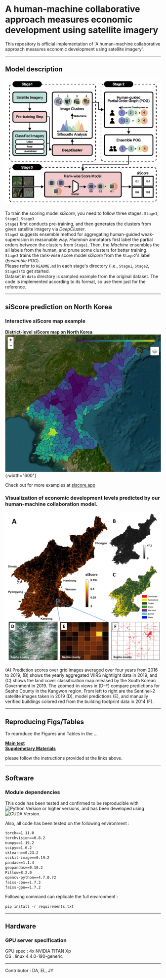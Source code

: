 # A human-machine collaborative approach measures economic development using satellite imagery

This repository is official implementation of 'A human-machine collaborative approach measures economic development using satellite imagery'.


---  

## Model description  
<img src="./Materials/Main/Fig/Figure1.png" width="600">  

To train the scoring model *siScore*, you need to follow three stages: `Stage1`, `Stage2`, `Stage3`.  
`Stage1` first conducts pre-training, and then generates the clusters from given satellite imagery via *DeepCluster*.  
`Stage2` suggests ensemble method for aggregating human-guided weak-supervision in reasonable way. *Humman* annotators first label the partial orders between the clusters from `Stage1`. Then, the *Machine* ensembles the all labels from the human, and prune some clusters for better training.  
`Stage3` trains the rank-wise score model *siScore* from the `Stage2`'s label (*Ensemble POG*).   
Please refer to `README.md` in each stage's directory (i.e., `Stage1`, `Stage2`, `Stage3`) to get started.  
Dataset in ```data``` directory is sampled example from the original dataset. The code is implemented according to its format, so use them just for the reference.  

---  

## siScore prediction on North Korea  
### Interactive siScore map example   
 **District-level siScore map on North Korea**  
 [![Interactive siScore map District-level](./interactive_map_teaser.png)](https://www.siscore.app/interactive_map/NK-siScore-District/){:width="600"}

Check out for more examples at [siscore.app](siscore.app)

### Visualization of economic development levels predicted by our human-machine collaboration model.  
<img src="./Materials/Main/Fig/Figure2.png" width="600">  

(A) Prediction scores over grid images averaged over four years from 2016 to 2019, (B) shows the yearly aggregated VIIRS nightlight data in 2019, and (C) shows the land cover classification map released by the South Korean Government in 2019. The zoomed-in views in (D–F) compare predictions for Sepho County in the Kangwon region. From left to right are the Sentinel-2 satellite images taken in 2019 (D), model predictions (E), and manually verified buildings colored red from the building footprint data in 2014 (F).

---
## Reproducing Figs/Tables  

To reproduce the Figures and Tables in the ...     

[__Main text__](https://github.com/DonghyunAhn/development-measure/tree/main/Materials/Main)  
[__Supplemetary Materials__](https://github.com/DonghyunAhn/development-measure/tree/main/Materials/Supplementary)  

please follow the instructions provided at the links above.  

---  

## Software  

### Module dependencies

This code has been tested and confirmed to be reproducible with ![Python Version](https://img.shields.io/badge/Python-3.7.10%2B-blue) or higher versions, and has been developed using ![CUDA Version](https://img.shields.io/badge/CUDA-10.0-blue).  

Also, all code has been tested on the following environment :
```
torch==1.11.0
torchvision==0.8.2
numpy==1.19.2
scipy==1.6.2
sklearn==0.23.2
scikit-image==0.19.2
pandas==1.1.4
geopandas==0.10.2
Pillow=8.2.0
opencv-python==4.7.0.72
faiss-cpu==1.7.3
faiss-gpu==1.7.2
```

Following command can replicate the full environment :

```pip install -r requirements.txt```

---  

## Hardware  

### GPU server specification  

GPU spec : 4x NVIDIA TITAN Xp  
OS : linux 4.4.0-190-generic  

---  
 
Contributor : DA, EL, JY